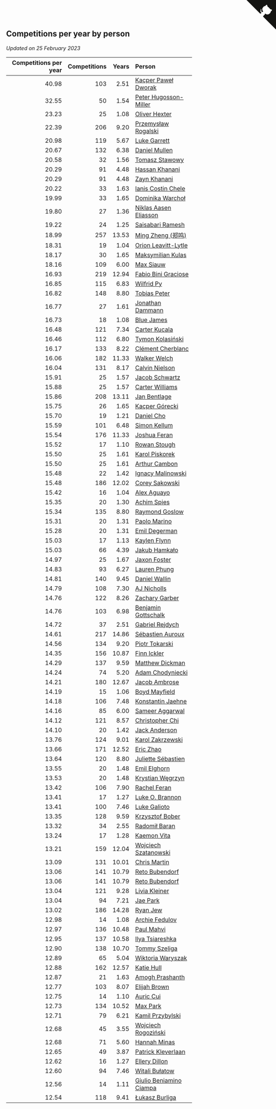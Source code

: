 ## Competitions per year by person

*Updated on 25 February 2023*

| Competitions per year | Competitions | Years | Person |
| ---: | ---: | ---: | :--- |
| 40.98 | 103 | 2.51 | [Kacper Paweł Dworak](https://www.worldcubeassociation.org/persons/2020DWOR01) |
| 32.55 | 50 | 1.54 | [Peter Hugosson-Miller](https://www.worldcubeassociation.org/persons/2021HUGO01) |
| 23.23 | 25 | 1.08 | [Oliver Hexter](https://www.worldcubeassociation.org/persons/2022HEXT01) |
| 22.39 | 206 | 9.20 | [Przemysław Rogalski](https://www.worldcubeassociation.org/persons/2013ROGA02) |
| 20.98 | 119 | 5.67 | [Luke Garrett](https://www.worldcubeassociation.org/persons/2017GARR05) |
| 20.67 | 132 | 6.38 | [Daniel Mullen](https://www.worldcubeassociation.org/persons/2016MULL04) |
| 20.58 | 32 | 1.56 | [Tomasz Stawowy](https://www.worldcubeassociation.org/persons/2021STAW01) |
| 20.29 | 91 | 4.48 | [Hassan Khanani](https://www.worldcubeassociation.org/persons/2018KHAN26) |
| 20.29 | 91 | 4.48 | [Zayn Khanani](https://www.worldcubeassociation.org/persons/2018KHAN28) |
| 20.22 | 33 | 1.63 | [Ianis Costin Chele](https://www.worldcubeassociation.org/persons/2021CHEL01) |
| 19.99 | 33 | 1.65 | [Dominika Warchoł](https://www.worldcubeassociation.org/persons/2021WARC01) |
| 19.80 | 27 | 1.36 | [Niklas Aasen Eliasson](https://www.worldcubeassociation.org/persons/2021ELIA01) |
| 19.22 | 24 | 1.25 | [Saisabari Ramesh](https://www.worldcubeassociation.org/persons/2021RAME01) |
| 18.99 | 257 | 13.53 | [Ming Zheng (郑鸣)](https://www.worldcubeassociation.org/persons/2009ZHEN11) |
| 18.31 | 19 | 1.04 | [Orion Leavitt-Lytle](https://www.worldcubeassociation.org/persons/2022LEAV01) |
| 18.17 | 30 | 1.65 | [Maksymilian Kulas](https://www.worldcubeassociation.org/persons/2021KULA02) |
| 18.16 | 109 | 6.00 | [Max Siauw](https://www.worldcubeassociation.org/persons/2017SIAU02) |
| 16.93 | 219 | 12.94 | [Fabio Bini Graciose](https://www.worldcubeassociation.org/persons/2010GRAC02) |
| 16.85 | 115 | 6.83 | [Wilfrid Py](https://www.worldcubeassociation.org/persons/2016PYWI01) |
| 16.82 | 148 | 8.80 | [Tobias Peter](https://www.worldcubeassociation.org/persons/2014PETE03) |
| 16.77 | 27 | 1.61 | [Jonathan Dammann](https://www.worldcubeassociation.org/persons/2021DAMM01) |
| 16.73 | 18 | 1.08 | [Blue James](https://www.worldcubeassociation.org/persons/2022JAME01) |
| 16.48 | 121 | 7.34 | [Carter Kucala](https://www.worldcubeassociation.org/persons/2015KUCA01) |
| 16.46 | 112 | 6.80 | [Tymon Kolasiński](https://www.worldcubeassociation.org/persons/2016KOLA02) |
| 16.17 | 133 | 8.22 | [Clément Cherblanc](https://www.worldcubeassociation.org/persons/2014CHER05) |
| 16.06 | 182 | 11.33 | [Walker Welch](https://www.worldcubeassociation.org/persons/2011WELC01) |
| 16.04 | 131 | 8.17 | [Calvin Nielson](https://www.worldcubeassociation.org/persons/2014NIEL03) |
| 15.91 | 25 | 1.57 | [Jacob Schwartz](https://www.worldcubeassociation.org/persons/2021SCHW01) |
| 15.88 | 25 | 1.57 | [Carter Williams](https://www.worldcubeassociation.org/persons/2021WILL06) |
| 15.86 | 208 | 13.11 | [Jan Bentlage](https://www.worldcubeassociation.org/persons/2010BENT01) |
| 15.75 | 26 | 1.65 | [Kacper Górecki](https://www.worldcubeassociation.org/persons/2021GORE01) |
| 15.70 | 19 | 1.21 | [Daniel Cho](https://www.worldcubeassociation.org/persons/2021CHOD01) |
| 15.59 | 101 | 6.48 | [Simon Kellum](https://www.worldcubeassociation.org/persons/2016KELL12) |
| 15.54 | 176 | 11.33 | [Joshua Feran](https://www.worldcubeassociation.org/persons/2011FERA01) |
| 15.52 | 17 | 1.10 | [Rowan Stough](https://www.worldcubeassociation.org/persons/2022STOU01) |
| 15.50 | 25 | 1.61 | [Karol Piskorek](https://www.worldcubeassociation.org/persons/2021PISK01) |
| 15.50 | 25 | 1.61 | [Arthur Cambon](https://www.worldcubeassociation.org/persons/2021CAMB01) |
| 15.48 | 22 | 1.42 | [Ignacy Malinowski](https://www.worldcubeassociation.org/persons/2021MALI02) |
| 15.48 | 186 | 12.02 | [Corey Sakowski](https://www.worldcubeassociation.org/persons/2011SAKO01) |
| 15.42 | 16 | 1.04 | [Alex Aguayo](https://www.worldcubeassociation.org/persons/2022AGUA01) |
| 15.35 | 20 | 1.30 | [Achim Spies](https://www.worldcubeassociation.org/persons/2021SPIE01) |
| 15.34 | 135 | 8.80 | [Raymond Goslow](https://www.worldcubeassociation.org/persons/2014GOSL01) |
| 15.31 | 20 | 1.31 | [Paolo Marino](https://www.worldcubeassociation.org/persons/2021MARI04) |
| 15.28 | 20 | 1.31 | [Emil Degerman](https://www.worldcubeassociation.org/persons/2021DEGE01) |
| 15.03 | 17 | 1.13 | [Kaylen Flynn](https://www.worldcubeassociation.org/persons/2022FLYN01) |
| 15.03 | 66 | 4.39 | [Jakub Hamkało](https://www.worldcubeassociation.org/persons/2018HAMK01) |
| 14.97 | 25 | 1.67 | [Jaxon Foster](https://www.worldcubeassociation.org/persons/2021FOST01) |
| 14.83 | 93 | 6.27 | [Lauren Phung](https://www.worldcubeassociation.org/persons/2016PHUN02) |
| 14.81 | 140 | 9.45 | [Daniel Wallin](https://www.worldcubeassociation.org/persons/2013WALL03) |
| 14.79 | 108 | 7.30 | [AJ Nicholls](https://www.worldcubeassociation.org/persons/2015NICH04) |
| 14.76 | 122 | 8.26 | [Zachary Garber](https://www.worldcubeassociation.org/persons/2014GARB01) |
| 14.76 | 103 | 6.98 | [Benjamin Gottschalk](https://www.worldcubeassociation.org/persons/2016GOTT01) |
| 14.72 | 37 | 2.51 | [Gabriel Rejdych](https://www.worldcubeassociation.org/persons/2020REJD01) |
| 14.61 | 217 | 14.86 | [Sébastien Auroux](https://www.worldcubeassociation.org/persons/2008AURO01) |
| 14.56 | 134 | 9.20 | [Piotr Tokarski](https://www.worldcubeassociation.org/persons/2013TOKA01) |
| 14.35 | 156 | 10.87 | [Finn Ickler](https://www.worldcubeassociation.org/persons/2012ICKL01) |
| 14.29 | 137 | 9.59 | [Matthew Dickman](https://www.worldcubeassociation.org/persons/2013DICK01) |
| 14.24 | 74 | 5.20 | [Adam Chodyniecki](https://www.worldcubeassociation.org/persons/2017CHOD02) |
| 14.21 | 180 | 12.67 | [Jacob Ambrose](https://www.worldcubeassociation.org/persons/2010AMBR01) |
| 14.19 | 15 | 1.06 | [Boyd Mayfield](https://www.worldcubeassociation.org/persons/2022MAYF01) |
| 14.18 | 106 | 7.48 | [Konstantin Jaehne](https://www.worldcubeassociation.org/persons/2015JAEH01) |
| 14.16 | 85 | 6.00 | [Sameer Aggarwal](https://www.worldcubeassociation.org/persons/2017AGGA01) |
| 14.12 | 121 | 8.57 | [Christopher Chi](https://www.worldcubeassociation.org/persons/2014CHIC01) |
| 14.10 | 20 | 1.42 | [Jack Anderson](https://www.worldcubeassociation.org/persons/2021ANDE05) |
| 13.76 | 124 | 9.01 | [Karol Zakrzewski](https://www.worldcubeassociation.org/persons/2014ZAKR01) |
| 13.66 | 171 | 12.52 | [Eric Zhao](https://www.worldcubeassociation.org/persons/2010ZHAO19) |
| 13.64 | 120 | 8.80 | [Juliette Sébastien](https://www.worldcubeassociation.org/persons/2014SEBA01) |
| 13.55 | 20 | 1.48 | [Emil Elghorn](https://www.worldcubeassociation.org/persons/2021ELGH01) |
| 13.53 | 20 | 1.48 | [Krystian Węgrzyn](https://www.worldcubeassociation.org/persons/2021WEGR01) |
| 13.42 | 106 | 7.90 | [Rachel Feran](https://www.worldcubeassociation.org/persons/2015FERA01) |
| 13.41 | 17 | 1.27 | [Luke O. Brannon](https://www.worldcubeassociation.org/persons/2021BRAN02) |
| 13.41 | 100 | 7.46 | [Luke Galioto](https://www.worldcubeassociation.org/persons/2015GALI02) |
| 13.35 | 128 | 9.59 | [Krzysztof Bober](https://www.worldcubeassociation.org/persons/2013BOBE01) |
| 13.32 | 34 | 2.55 | [Radomił Baran](https://www.worldcubeassociation.org/persons/2020BARA02) |
| 13.24 | 17 | 1.28 | [Kaemon Vita](https://www.worldcubeassociation.org/persons/2021VITA01) |
| 13.21 | 159 | 12.04 | [Wojciech Szatanowski](https://www.worldcubeassociation.org/persons/2011SZAT01) |
| 13.09 | 131 | 10.01 | [Chris Martin](https://www.worldcubeassociation.org/persons/2013MART03) |
| 13.06 | 141 | 10.79 | [Reto Bubendorf](https://www.worldcubeassociation.org/persons/2012BUBE01) |
| 13.06 | 141 | 10.79 | [Reto Bubendorf](https://www.worldcubeassociation.org/persons/2012BUBE01) |
| 13.04 | 121 | 9.28 | [Livia Kleiner](https://www.worldcubeassociation.org/persons/2013KLEI03) |
| 13.04 | 94 | 7.21 | [Jae Park](https://www.worldcubeassociation.org/persons/2015PARK24) |
| 13.02 | 186 | 14.28 | [Ryan Jew](https://www.worldcubeassociation.org/persons/2008JEWR01) |
| 12.98 | 14 | 1.08 | [Archie Fedulov](https://www.worldcubeassociation.org/persons/2022FEDU01) |
| 12.97 | 136 | 10.48 | [Paul Mahvi](https://www.worldcubeassociation.org/persons/2012MAHV01) |
| 12.95 | 137 | 10.58 | [Ilya Tsiareshka](https://www.worldcubeassociation.org/persons/2012TERE01) |
| 12.90 | 138 | 10.70 | [Tommy Szeliga](https://www.worldcubeassociation.org/persons/2012SZEL01) |
| 12.89 | 65 | 5.04 | [Wiktoria Waryszak](https://www.worldcubeassociation.org/persons/2018WARY01) |
| 12.88 | 162 | 12.57 | [Katie Hull](https://www.worldcubeassociation.org/persons/2010HULL01) |
| 12.87 | 21 | 1.63 | [Amogh Prashanth](https://www.worldcubeassociation.org/persons/2021PRAS01) |
| 12.77 | 103 | 8.07 | [Elijah Brown](https://www.worldcubeassociation.org/persons/2015BROW03) |
| 12.75 | 14 | 1.10 | [Auric Cui](https://www.worldcubeassociation.org/persons/2022CUIA01) |
| 12.73 | 134 | 10.52 | [Max Park](https://www.worldcubeassociation.org/persons/2012PARK03) |
| 12.71 | 79 | 6.21 | [Kamil Przybylski](https://www.worldcubeassociation.org/persons/2016PRZY01) |
| 12.68 | 45 | 3.55 | [Wojciech Rogoziński](https://www.worldcubeassociation.org/persons/2019ROGO04) |
| 12.68 | 71 | 5.60 | [Hannah Minas](https://www.worldcubeassociation.org/persons/2017MINA04) |
| 12.65 | 49 | 3.87 | [Patrick Kleverlaan](https://www.worldcubeassociation.org/persons/2019KLEV01) |
| 12.62 | 16 | 1.27 | [Ellery Dillon](https://www.worldcubeassociation.org/persons/2021DILL03) |
| 12.60 | 94 | 7.46 | [Witali Bułatow](https://www.worldcubeassociation.org/persons/2015BUAT01) |
| 12.56 | 14 | 1.11 | [Giulio Beniamino Ciampa](https://www.worldcubeassociation.org/persons/2022CIAM01) |
| 12.54 | 118 | 9.41 | [Łukasz Burliga](https://www.worldcubeassociation.org/persons/2013BURL01) |


<a href="https://github.com/JustinTimeCuber/wca_statistics" class="github-corner" aria-label="View source on Github"><svg width="80" height="80" viewBox="0 0 250 250" style="fill:#151513; color:#fff; position: absolute; top: 0; border: 0; right: 0;" aria-hidden="true"><path d="M0,0 L115,115 L130,115 L142,142 L250,250 L250,0 Z"></path><path d="M128.3,109.0 C113.8,99.7 119.0,89.6 119.0,89.6 C122.0,82.7 120.5,78.6 120.5,78.6 C119.2,72.0 123.4,76.3 123.4,76.3 C127.3,80.9 125.5,87.3 125.5,87.3 C122.9,97.6 130.6,101.9 134.4,103.2" fill="currentColor" style="transform-origin: 130px 106px;" class="octo-arm"></path><path d="M115.0,115.0 C114.9,115.1 118.7,116.5 119.8,115.4 L133.7,101.6 C136.9,99.2 139.9,98.4 142.2,98.6 C133.8,88.0 127.5,74.4 143.8,58.0 C148.5,53.4 154.0,51.2 159.7,51.0 C160.3,49.4 163.2,43.6 171.4,40.1 C171.4,40.1 176.1,42.5 178.8,56.2 C183.1,58.6 187.2,61.8 190.9,65.4 C194.5,69.0 197.7,73.2 200.1,77.6 C213.8,80.2 216.3,84.9 216.3,84.9 C212.7,93.1 206.9,96.0 205.4,96.6 C205.1,102.4 203.0,107.8 198.3,112.5 C181.9,128.9 168.3,122.5 157.7,114.1 C157.9,116.9 156.7,120.9 152.7,124.9 L141.0,136.5 C139.8,137.7 141.6,141.9 141.8,141.8 Z" fill="currentColor" class="octo-body"></path></svg></a><style>.github-corner:hover .octo-arm{animation:octocat-wave 560ms ease-in-out}@keyframes octocat-wave{0%,100%{transform:rotate(0)}20%,60%{transform:rotate(-25deg)}40%,80%{transform:rotate(10deg)}}@media (max-width:500px){.github-corner:hover .octo-arm{animation:none}.github-corner .octo-arm{animation:octocat-wave 560ms ease-in-out}}</style>
